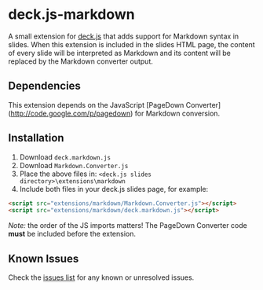 # deck.js-markdown

A small extension for [deck.js](https://github.com/imakewebthings/deck.js) that adds support for Markdown syntax in slides. When this extension is included
in the slides HTML page, the content of every slide will be interpreted as Markdown and its content will be replaced by the Markdown converter output.

## Dependencies

This extension depends on the JavaScript [PageDown Converter] (http://code.google.com/p/pagedown) for Markdown conversion.

## Installation

  1. Download `deck.markdown.js`
  2. Download `Markdown.Converter.js`
  3. Place the above files in: `<deck.js slides directory>\extensions\markdown`
  4. Include both files in your deck.js slides page, for example:
  
```html
<script src="extensions/markdown/Markdown.Converter.js"></script>
<script src="extensions/markdown/deck.markdown.js"></script>
```
	
*Note:* the order of the JS imports matters! The PageDown Converter code **must** be included before the extension.

## Known Issues

Check the [issues list](https://github.com/tmbrggmn/deck.js-markdown/issues) for any known or unresolved issues.

